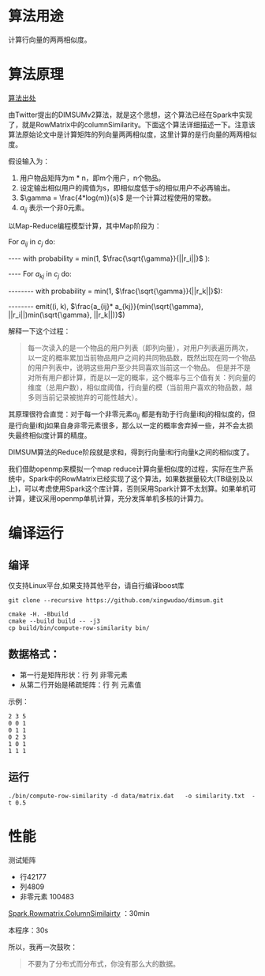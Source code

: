 # 算法用途

计算行向量的两两相似度。

# 算法原理

[算法出处](https://blog.twitter.com/engineering/en_us/a/2014/all-pairs-similarity-via-dimsum.html)

由Twitter提出的DIMSUMv2算法，就是这个思想，这个算法已经在Spark中实现了，就是RowMatrix中的columnSimilarity。下面这个算法详细描述一下。注意该算法原始论文中是计算矩阵的列向量两两相似度，这里计算的是行向量的两两相似度。

假设输入为：

1. 用户物品矩阵为m * n，即m个用户，n个物品。
2. 设定输出相似用户的阈值为s，即相似度低于s的相似用户不必再输出。
3. $\gamma = \frac{4*log(m)}{s}$  是一个计算过程使用的常数。
4. $a_{ij}$ 表示一个非0元素。

以Map-Reduce编程模型计算，其中Map阶段为：

For $a_{ij}$ in $c_j$ do:

---- with probability = min(1, $\frac{\sqrt{\gamma}}{||r_i||}$ ):

---- For $a_{kj}$ in $c_j$ do:

--------  with probability = min(1, $\frac{\sqrt{\gamma}}{||r_k||}$):

--------  emit((i, k), $\frac{a_{ij}* a_{kj}}{min(\sqrt{\gamma}, ||r_i||)min(\sqrt{\gamma}, ||r_k||)}$)

解释一下这个过程：

> 每一次读入的是一个物品的用户列表（即列向量），对用户列表遍历两次，以一定的概率累加当前物品用户之间的共同物品数，既然出现在同一个物品的用户列表中，说明这些用户至少共同喜欢当前这一个物品。
> 但是并不是对所有用户都计算，而是以一定的概率，这个概率与三个值有关：列向量的维度（总用户数），相似度阈值，行向量的模（当前用户喜欢的物品数，越多则当前记录被抛弃的可能性越大）。

其原理很符合直觉：对于每一个非零元素$a_{ij}$ 都是有助于行向量i和j的相似度的，但是行向量i和j如果自身非零元素很多，那么以一定的概率舍弃掉一些，并不会太损失最终相似度计算的精度。

DIMSUM算法的Reduce阶段就是求和，得到行向量i和行向量k之间的相似度了。

我们借助openmp来模拟一个map reduce计算向量相似度的过程，实际在生产系统中，Spark中的RowMatrix已经实现了这个算法，如果数据量较大(TB级别及以上)，可以考虑使用Spark这个库计算，否则采用Spark计算不太划算。如果单机可计算，建议采用openmp单机计算，充分发挥单机多核的计算力。

# 编译运行

## 编译

仅支持Linux平台,如果支持其他平台，请自行编译boost库

```
git clone --recursive https://github.com/xingwudao/dimsum.git

cmake -H. -Bbuild
cmake --build build -- -j3
cp build/bin/compute-row-similarity bin/

```

## 数据格式：

* 第一行是矩阵形状：行 列 非零元素
* 从第二行开始是稀疏矩阵：行 列 元素值

示例：

```
2 3 5
0 0 1
0 1 1
0 2 3
1 0 1
1 1 1
```

## 运行

```
./bin/compute-row-similarity -d data/matrix.dat   -o similarity.txt  -t 0.5
```

# 性能

测试矩阵

* 行42177
* 列4809
* 非零元素 100483


[Spark.Rowmatrix.ColumnSimilairty](https://spark.apache.org/docs/latest/api/java/org/apache/spark/mllib/linalg/distributed/RowMatrix.html#columnSimilarities) ：30min

本程序：30s

所以，我再一次鼓吹：

> 不要为了分布式而分布式，你没有那么大的数据。
